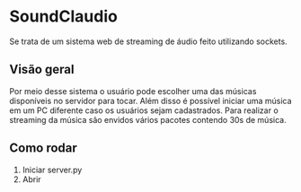 # SoundClaudio
Se trata de um sistema web de streaming de áudio feito utilizando sockets.

## Visão geral ##
Por meio desse sistema o usuário pode escolher uma das músicas disponíveis no servidor para tocar. Além disso é possível iniciar uma música em um PC diferente caso os usuários sejam cadastrados. Para realizar o streaming da música são envidos vários pacotes contendo 30s de música.

## Como rodar ##
1. Iniciar server.py
2. Abrir
